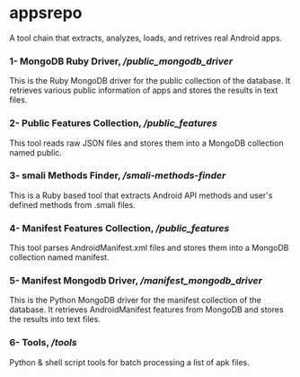 appsrepo
========

A tool chain that extracts, analyzes, loads, and retrives real Android apps.

### 1- MongoDB Ruby Driver, */public_mongodb_driver*
This is the Ruby MongoDB driver for the public collection of the database. It retrieves various public information of apps and stores the results in text files.

### 2- Public Features Collection, */public_features*
This tool reads raw JSON files and stores them into a MongoDB collection named public.

### 3- smali Methods Finder, */smali-methods-finder*
This is a Ruby based tool that extracts Android API methods and user's defined methods from .smali files.

### 4- Manifest Features Collection, */public_features*
This tool parses AndroidManifest.xml files and stores them into a MongoDB collection named manifest.

### 5- Manifest Mongodb Driver, */manifest_mongodb_driver*
This is the Python MongoDB driver for the manifest collection of the database. It retrieves AndroidManifest features from MongoDB and stores the results into text files.
### 6- Tools, */tools*
Python & shell script tools for batch processing a list of apk files.

